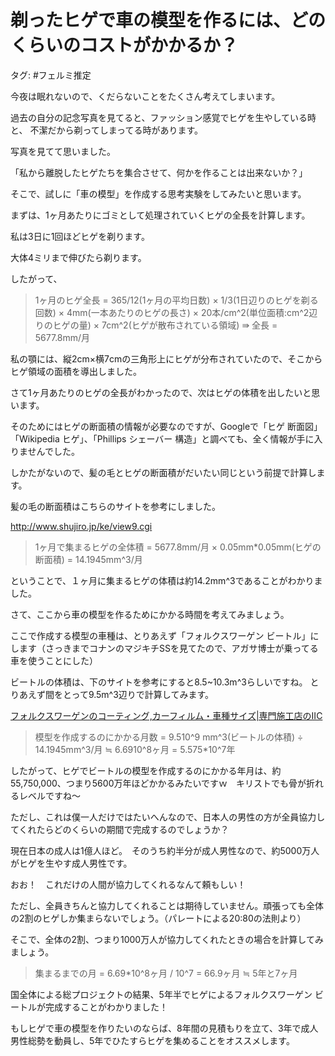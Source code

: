 # 剃ったヒゲで車の模型を作るには、どのくらいのコストがかかるか？
タグ: #フェルミ推定

今夜は眠れないので、くだらないことをたくさん考えてしまいます。

過去の自分の記念写真を見てると、ファッション感覚でヒゲを生やしている時と、
不潔だから剃ってしまってる時があります。

写真を見てて思いました。

「私から離脱したヒゲたちを集合させて、何かを作ることは出来ないか？」

そこで、試しに「車の模型」を作成する思考実験をしてみたいと思います。

まずは、1ヶ月あたりにゴミとして処理されていくヒゲの全長を計算します。

私は3日に1回ほどヒゲを剃ります。

大体4ミリまで伸びたら剃ります。

したがって、


> 1ヶ月のヒゲ全長 = 365/12(1ヶ月の平均日数) × 1/3(1日辺りのヒゲを剃る回数) × 4mm(一本あたりのヒゲの長さ) × 20本/cm^2(単位面積:cm^2辺りのヒゲの量) × 7cm^2(ヒゲが散布されている領域)
> ⇛ 全長 = 5677.8mm/月

私の顎には、縦2cm×横7cmの三角形上にヒゲが分布されていたので、そこからヒゲ領域の面積を導出しました。


さて1ヶ月あたりのヒゲの全長がわかったので、次はヒゲの体積を出したいと思います。

そのためにはヒゲの断面積の情報が必要なのですが、Googleで「ヒゲ 断面図」「Wikipedia ヒゲ」、「Phillips シェーバー 構造」と調べても、全く情報が手に入りませんでした。

しかたがないので、髪の毛とヒゲの断面積がだいたい同じという前提で計算します。

髪の毛の断面積はこちらのサイトを参考にしました。

http://www.shujiro.jp/ke/view9.cgi

> 1ヶ月で集まるヒゲの全体積 = 5677.8mm/月 × 0.05mm*0.05mm(ヒゲの断面積) = 14.1945mm^3/月

ということで、１ヶ月に集まるヒゲの体積は約14.2mm^3であることがわかりました。


さて、ここから車の模型を作るためにかかる時間を考えてみましょう。

ここで作成する模型の車種は、とりあえず「フォルクスワーゲン ビートル」にします（さっきまでコナンのマジキチSSを見てたので、アガサ博士が乗ってる車を使うことにした）

ビートルの体積は、下のサイトを参考にすると8.5~10.3m^3らしいですね。
とりあえず間をとって9.5m^3辺りで計算してみます。

[フォルクスワーゲンのコーティング,カーフィルム・車種サイズ|専門施工店のIIC](http://www.pro-iic.com/carmodel/car.php?car_no=12)

> 模型を作成するのにかかる月数 = 9.510^9 mm^3(ビートルの体積) ÷ 14.1945mm^3/月 ≒ 6.6910^8ヶ月 = 5.575*10^7年

したがって、ヒゲでビートルの模型を作成するのにかかる年月は、約55,750,000、つまり5600万年ほどかかるみたいですｗ　キリストでも骨が折れるレベルですね〜

ただし、これは僕一人だけではたいへんなので、日本人の男性の方が全員協力してくれたらどのくらいの期間で完成するのでしょうか？


現在日本の成人は1億人ほど。　そのうち約半分が成人男性なので、約5000万人がヒゲを生やす成人男性です。

おお！　これだけの人間が協力してくれるなんて頼もしい！

ただし、全員きちんと協力してくれることは期待していません。頑張っても全体の2割のヒゲしか集まらないでしょう。（パレートによる20:80の法則より）

そこで、全体の2割、つまり1000万人が協力してくれたときの場合を計算してみましょう。


> 集まるまでの月 = 6.69*10^8ヶ月 / 10^7 = 66.9ヶ月 ≒ 5年と7ヶ月

国全体による総プロジェクトの結果、5年半でヒゲによるフォルクスワーゲン ビートルが完成することがわかりました！

もしヒゲで車の模型を作りたいのならば、8年間の見積もりを立て、3年で成人男性総勢を動員し、5年でひたすらヒゲを集めることをオススメします。

